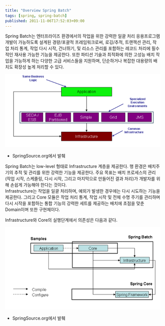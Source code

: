 ```yaml
---
title: "Overview Spring Batch"
tags: [spring, spring-batch]
published: 2011-11-06T17:52:03+09:00
---
```


Spring Batch는 엔터프라이즈 환경에서의 작업을 위한 강력한 일괄 처리 응용프로그램 개발이 가능하도록 설계된 경량/포괄적 프레임워크로써, 로깅/추적, 트랜잭션 관리, 작업 처리 통계, 작업 다시 시작, 건너뛰기, 및 리소스 관리를 포함하는 레코드 처리에 필수적인 재사용 가능한 기능을 제공한다. 또한 파티션 기술과 최적화에 의한 고성능 배치 작업을 가능하게 하는 다양한 고급 서비스들을 지원하며, 단순하거나 복잡한 대용량의 배치도 확장성 높게 처리할 수 있다.

![batch execution environment](/assets/image/2011-11-06-ExecutionEnvironment.png)

- SpringSource.org에서 발췌
  

Spring Batch는 low-level 형태로 Infrastructure 계층을 제공한다. 행 환경은 배치주기의 추적 및 관리를 위한 강력한 기능을 제공한다. 주요 목표는 배치 프로세스의 관리(작업 시작, 스케줄링, 다시 시작, 그리고 마지막으로 만들어진 결과 처리)가 개발자를 위해 손쉽게 가능해야 한다는 것이다.  
Infrastructure는 작업을 일괄 처리하며, 예외가 발생한 경우에는 다시 시도하는 기능을 제공한다. 그리고 Core 모듈은 작업 처리 통계, 작업 시작 및 전체 수명 주기를 관리하며 다시 시작을 포함하는 통합 기능의 강력한 세트를 제공하는 배치에 초점을 맞춘 Domain이며 또한 구현체이다.  
  
Infrastructure와 Core의 실행단계에서 의존성은 다음과 같다.  

![batch runtime-dependencies](/assets/image/2011-11-06-RuntimeDependencies.png)

- SpringSource.org에서 발췌


